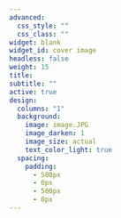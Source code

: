 ```yaml
---
advanced:
  css_style: ""
  css_class: ""
widget: blank
widget_id: cover image
headless: false
weight: 15
title: 
subtitle: ""
active: true
design:
  columns: "1"
  background:
    image: image.JPG
    image_darken: 1
    image_size: actual
    text_color_light: true
  spacing:
    padding:
      - 500px
      - 0px
      - 500px
      - 0px
---
```


